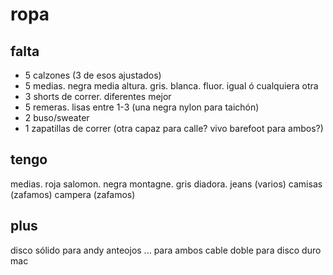 # ropa

## falta 

- 5 calzones (3 de esos ajustados)
- 5 medias. negra media altura. gris. blanca. fluor. igual ó cualquiera otra
- 3 shorts de correr. diferentes mejor
- 5 remeras. lisas entre 1-3 (una negra nylon para taichón)
- 2 buso/sweater
- 1 zapatillas de correr (otra capaz para calle? vivo barefoot para ambos?)

## tengo

medias. roja salomon. negra montagne. gris diadora. 
jeans (varios)
camisas (zafamos)
campera (zafamos)

## plus
disco sólido para andy 
anteojos ... para ambos
cable doble para disco duro mac
